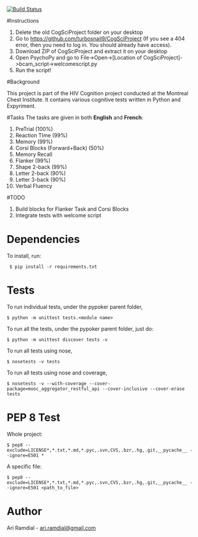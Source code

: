
[![Build Status](https://magnum.travis-ci.com/turbosnail9/CogSciProject.svg?token=MrVSoL8NFKBwyZ6dpTDx)](https://magnum.travis-ci.com/turbosnail9/CogSciProject)

#Instructions

1. Delete the old CogSciProject folder on your desktop
2. Go to https://github.com/turbosnail9/CogSciProject (If you see a 404 error, then you need to log in. You should already have access).
3. Download ZIP of CogSciProject and extract it on your desktop
4. Open PsychoPy and go to File->Open->[Location of CogSciProject]->bcam_script->welcomescript.py
5. Run the script!


#Background

This project is part of the HIV Cognition project conducted at the Montreal Chest Institute. It contains various cognitive tests written in Python and Expyriment.

#Tasks
The tasks are given in both **English** and **French**:

1. PreTrial (100%)
2. Reaction TIme (99%)
3. Memory (99%)
4. Corsi Blocks (Forward+Back) (50%)
5. Memory Recall
6. Flanker (99%)
7. Shape 2-back (99%)
8. Letter 2-back (90%)
9. Letter 3-back (90%)
10. Verbal Fluency

#TODO
1. Build blocks for Flanker Task and Corsi Blocks
2. Integrate tests with welcome script

# Dependencies
To install, run:
   
     $ pip install -r requirements.txt

# Tests

To run individual tests, under the pypoker parent folder,

    $ python -m unittest tests.<module name>

To run all the tests, under the pypoker parent folder, just do:

    $ python -m unittest discover tests -v

To run all tests using nose,

    $ nosetests -v tests

To run all tests using nose and coverage,

    $ nosetests -v --with-coverage --cover-package=mooc_aggregator_restful_api --cover-inclusive --cover-erase tests

# PEP 8 Test

Whole project:

    $ pep8 --exclude=LICENSE*,*.txt,*.md,*.pyc,.svn,CVS,.bzr,.hg,.git,__pycache__ --ignore=E501 * 

A specific file:

    $ pep8 --exclude=LICENSE*,*.txt,*.md,*.pyc,.svn,CVS,.bzr,.hg,.git,__pycache__ --ignore=E501 <path_to_file> 

# Author

Ari Ramdial - <ari.ramdial@gmail.com>
